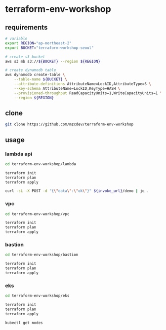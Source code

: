 # terraform-env-workshop

## requirements

```bash
# variable
export REGION="ap-northeast-2"
export BUCKET="terraform-workshop-seoul"

# create s3 bucket
aws s3 mb s3://${BUCKET} --region ${REGION}

# create dynamodb table
aws dynamodb create-table \
    --table-name ${BUCKET} \
    --attribute-definitions AttributeName=LockID,AttributeType=S \
    --key-schema AttributeName=LockID,KeyType=HASH \
    --provisioned-throughput ReadCapacityUnits=1,WriteCapacityUnits=1 \
    --region ${REGION}
```

## clone

```bash
git clone https://github.com/mzcdev/terraform-env-workshop
```

## usage

### lambda api

```bash
cd terraform-env-workshop/lambda

terraform init
terraform plan
terraform apply

curl -sL -X POST -d "{\"data\":\"ok\"}" ${invoke_url}/demo | jq .
```

### vpc

```bash
cd terraform-env-workshop/vpc

terraform init
terraform plan
terraform apply
```

### bastion

```bash
cd terraform-env-workshop/bastion

terraform init
terraform plan
terraform apply
```

### eks

```bash
cd terraform-env-workshop/eks

terraform init
terraform plan
terraform apply

kubectl get nodes
```
